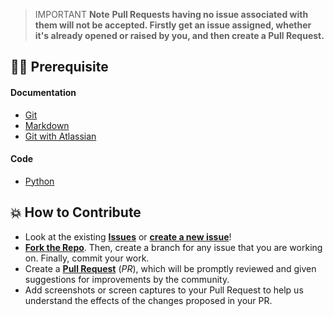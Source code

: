
> IMPORTANT **Note**
> **Pull Requests having no issue associated with them will not be accepted. Firstly get an issue assigned, whether it's already opened or raised by you, and then create a Pull Request.**

## 👨‍💻 Prerequisite

#### Documentation

- [Git](https://git-scm.com/)
- [Markdown](https://www.markdownguide.org/basic-syntax/)
- [Git with Atlassian](https://www.atlassian.com/git/tutorials/learn-git-with-bitbucket-cloud)

#### Code

- [Python](https://www.w3schools.com/python/)

## 💥 How to Contribute

- Look at the existing [**Issues**](https://github.com/Pradumnasaraf/Botchain/issues) or [**create a new issue**](https://github.com/Pradumnasaraf/Botchain/issues/new/choose)!
- [**Fork the Repo**](https://github.com/Pradumnasaraf/Botchain/fork). Then, create a branch for any issue that you are working on. Finally, commit your work.
- Create a **[Pull Request](https://github.com/Pradumnasaraf/Botchain/compare)** (_PR_), which will be promptly reviewed and given suggestions for improvements by the community.
- Add screenshots or screen captures to your Pull Request to help us understand the effects of the changes proposed in your PR.